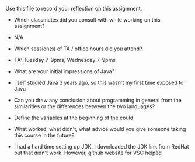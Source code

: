 Use this file to record your reflection on this assignment.

- Which classmates did you consult with while working on this assignment?
- N/A

- Which session(s) of TA / office hours did you attend?
- TA: Tuesday 7-9pms, Wednesday 7-9pms

- What are your initial impressions of Java? 
- I self studied Java 3 years ago, so this wasn't my first time exposed to Java

- Can you draw any conclusion about programming in general from the similarities or the differences between the two languages? 
- Define the variables at the beginning of the could

- What worked, what didn't, what advice would you give someone taking this course in the future?
- I had a hard time setting up JDK. I downloaded the JDK link from RedHat but that didn't work. However, github website for VSC helped